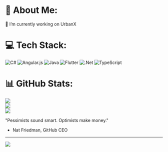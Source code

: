 # 💫 About Me:
🔭 I’m currently working on UrbanX


# 💻 Tech Stack:
![C#](https://img.shields.io/badge/c%23-%23239120.svg?style=for-the-badge&logo=c-sharp&logoColor=white) ![Angular.js](https://img.shields.io/badge/angular.js-%23E23237.svg?style=for-the-badge&logo=angularjs&logoColor=white) ![Java](https://img.shields.io/badge/java-%23ED8B00.svg?style=for-the-badge&logo=java&logoColor=white) ![Flutter](https://img.shields.io/badge/Flutter-%2302569B.svg?style=for-the-badge&logo=Flutter&logoColor=white) ![.Net](https://img.shields.io/badge/.NET-5C2D91?style=for-the-badge&logo=.net&logoColor=white) ![TypeScript](https://img.shields.io/badge/typescript-%23007ACC.svg?style=for-the-badge&logo=typescript&logoColor=white)
# 📊 GitHub Stats:
![](https://github-readme-stats.vercel.app/api?username=tmcytb&theme=dark&hide_border=true&include_all_commits=true&count_private=true)<br/>
![](https://github-readme-streak-stats.herokuapp.com/?user=tmcytb&theme=dark&hide_border=true)<br/>
![](https://github-readme-stats.vercel.app/api/top-langs/?username=tmcytb&theme=dark&hide_border=true&include_all_commits=true&count_private=true&layout=compact)

"Pessimists sound smart. Optimists make money."
- Nat Friedman, GitHub CEO

---
[![](https://visitcount.itsvg.in/api?id=tmcytb&icon=5&color=0)](https://visitcount.itsvg.in)

<!-- Proudly created with GPRM ( https://gprm.itsvg.in ) -->
